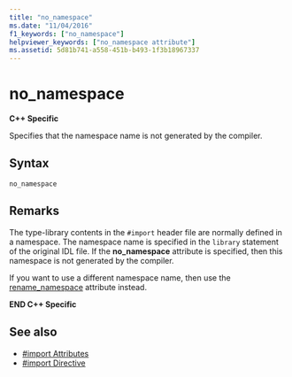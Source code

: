 ```yaml
---
title: "no_namespace"
ms.date: "11/04/2016"
f1_keywords: ["no_namespace"]
helpviewer_keywords: ["no_namespace attribute"]
ms.assetid: 5d81b741-a558-451b-b493-1f3b18967337
---
```

# no_namespace
**C++ Specific**

Specifies that the namespace name is not generated by the compiler.

## Syntax

```
no_namespace
```

## Remarks

The type-library contents in the `#import` header file are normally defined in a namespace. The namespace name is specified in the `library` statement of the original IDL file. If the **no_namespace** attribute is specified, then this namespace is not generated by the compiler.

If you want to use a different namespace name, then use the [rename_namespace](../preprocessor/rename-namespace.md) attribute instead.

**END C++ Specific**

## See also

- [#import Attributes](../preprocessor/hash-import-attributes-cpp.md)
- [#import Directive](../preprocessor/hash-import-directive-cpp.md)
